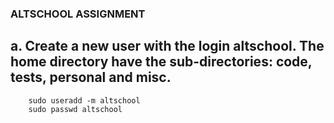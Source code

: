 ### ALTSCHOOL ASSIGNMENT

## a. Create a new user with the login altschool. The home directory have the sub-directories: code, tests, personal and misc.

```
    sudo useradd -m altschool
    sudo passwd altschool
    
```
